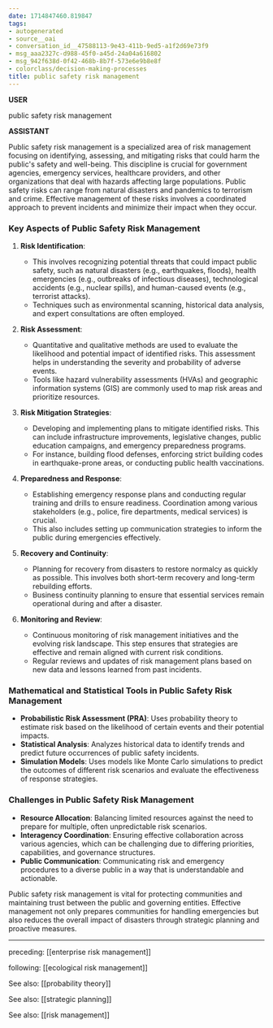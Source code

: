 ```yaml
---
date: 1714847460.819847
tags:
- autogenerated
- source__oai
- conversation_id__47588113-9e43-411b-9ed5-a1f2d69e73f9
- msg_aaa2327c-d988-45f0-a45d-24a04a616802
- msg_942f638d-0f42-468b-8b7f-573e6e9b8e8f
- colorclass/decision-making-processes
title: public safety risk management
---
```


**USER**

public safety risk management


**ASSISTANT**

Public safety risk management is a specialized area of risk management focusing on identifying, assessing, and mitigating risks that could harm the public's safety and well-being. This discipline is crucial for government agencies, emergency services, healthcare providers, and other organizations that deal with hazards affecting large populations. Public safety risks can range from natural disasters and pandemics to terrorism and crime. Effective management of these risks involves a coordinated approach to prevent incidents and minimize their impact when they occur.

### Key Aspects of Public Safety Risk Management

1. **Risk Identification**:
   - This involves recognizing potential threats that could impact public safety, such as natural disasters (e.g., earthquakes, floods), health emergencies (e.g., outbreaks of infectious diseases), technological accidents (e.g., nuclear spills), and human-caused events (e.g., terrorist attacks).
   - Techniques such as environmental scanning, historical data analysis, and expert consultations are often employed.

2. **Risk Assessment**:
   - Quantitative and qualitative methods are used to evaluate the likelihood and potential impact of identified risks. This assessment helps in understanding the severity and probability of adverse events.
   - Tools like hazard vulnerability assessments (HVAs) and geographic information systems (GIS) are commonly used to map risk areas and prioritize resources.

3. **Risk Mitigation Strategies**:
   - Developing and implementing plans to mitigate identified risks. This can include infrastructure improvements, legislative changes, public education campaigns, and emergency preparedness programs.
   - For instance, building flood defenses, enforcing strict building codes in earthquake-prone areas, or conducting public health vaccinations.

4. **Preparedness and Response**:
   - Establishing emergency response plans and conducting regular training and drills to ensure readiness. Coordination among various stakeholders (e.g., police, fire departments, medical services) is crucial.
   - This also includes setting up communication strategies to inform the public during emergencies effectively.

5. **Recovery and Continuity**:
   - Planning for recovery from disasters to restore normalcy as quickly as possible. This involves both short-term recovery and long-term rebuilding efforts.
   - Business continuity planning to ensure that essential services remain operational during and after a disaster.

6. **Monitoring and Review**:
   - Continuous monitoring of risk management initiatives and the evolving risk landscape. This step ensures that strategies are effective and remain aligned with current risk conditions.
   - Regular reviews and updates of risk management plans based on new data and lessons learned from past incidents.

### Mathematical and Statistical Tools in Public Safety Risk Management

- **Probabilistic Risk Assessment (PRA)**: Uses probability theory to estimate risk based on the likelihood of certain events and their potential impacts.
- **Statistical Analysis**: Analyzes historical data to identify trends and predict future occurrences of public safety incidents.
- **Simulation Models**: Uses models like Monte Carlo simulations to predict the outcomes of different risk scenarios and evaluate the effectiveness of response strategies.

### Challenges in Public Safety Risk Management

- **Resource Allocation**: Balancing limited resources against the need to prepare for multiple, often unpredictable risk scenarios.
- **Interagency Coordination**: Ensuring effective collaboration across various agencies, which can be challenging due to differing priorities, capabilities, and governance structures.
- **Public Communication**: Communicating risk and emergency procedures to a diverse public in a way that is understandable and actionable.

Public safety risk management is vital for protecting communities and maintaining trust between the public and governing entities. Effective management not only prepares communities for handling emergencies but also reduces the overall impact of disasters through strategic planning and proactive measures.


---

preceding: [[enterprise risk management]]  


following: [[ecological risk management]]

See also: [[probability theory]]


See also: [[strategic planning]]


See also: [[risk management]]